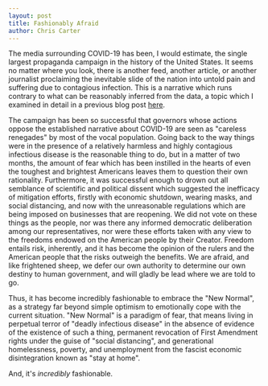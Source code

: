```yaml
---
layout: post
title: Fashionably Afraid
author: Chris Carter
---
```

The media surrounding COVID-19 has been, I would estimate, the single largest propaganda campaign in the history of the United States. It seems no matter where you look, there is another feed, another article, or another journalist proclaiming the inevitable slide of the nation into untold pain and suffering due to contagious infection. This is a narrative which runs contrary to what can be reasonably inferred from the data, a topic which I examined in detail in a previous blog post [here](https://chrisevancarter.com/blog/2020/04/28/causal-relationships).



The campaign has been so successful that governors whose actions oppose the established narrative about COVID-19 are seen as "careless renegades" by most of the vocal population. Going back to the way things were in the presence of a relatively harmless and highly contagious infectious disease is the reasonable thing to do, but in a matter of two months, the amount of fear which has been instilled in the hearts of even the toughest and brightest Americans leaves them to question their own rationality. Furthermore, it was successful enough to drown out all semblance of scientific and political dissent which suggested the inefficacy of mitigation efforts, firstly with economic shutdown, wearing masks, and social distancing, and now with the unreasonable regulations which are being imposed on businesses that are reopening. We did not vote on these things as the people, nor was there any informed democratic deliberation among our representatives, nor were these efforts taken with any view to the freedoms endowed on the American people by their Creator. Freedom entails risk, inherently, and it has become the opinion of the rulers and the American people that the risks outweigh the benefits. We are afraid, and like frightened sheep, we defer our own authority to determine our own destiny to human government, and will gladly be lead where we are told to go.



Thus, it has become incredibly fashionable to embrace the "New Normal", as a strategy far beyond simple optimism to emotionally cope with the current situation. "New Normal" is a paradigm of fear, that means living in perpetual terror of "deadly infectious disease" in the absence of evidence of the existence of such a thing, permanent revocation of First Amendment rights under the guise of "social distancing", and generational homelessness, poverty, and unemployment from the fascist economic disintegration known as "stay at home".



And, it's *incredibly* fashionable.
